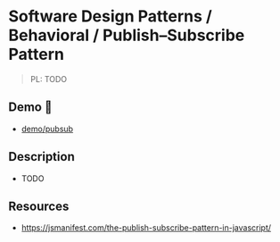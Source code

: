 # Software Design Patterns / Behavioral / Publish–Subscribe Pattern

> PL: TODO

## Demo 🎉

* <a href="./demo/pubsub/">demo/pubsub</a>

## Description

* TODO

## Resources

* <https://jsmanifest.com/the-publish-subscribe-pattern-in-javascript/>
